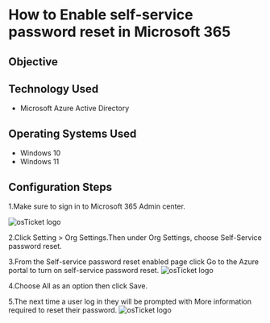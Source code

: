 
<h1>How to Enable self-service password reset in Microsoft 365</h1>

<h2>Objective</h2>


<h2>Technology Used</h2>

- Microsoft Azure Active Directory

<h2>Operating Systems Used </h2>

- Windows 10
- Windows 11

<h2>Configuration Steps</h2>

1.Make sure to sign in to Microsoft 365 Admin center.

  <img src="https://i.imgur.com/vG2dwPp.jpg" alt="osTicket logo"/>
  
2.Click Setting > Org Settings.Then under Org Settings, choose Self-Service password reset.

3.From the Self-service password reset enabled page click Go to the Azure portal to turn on self-service password reset.
<img src="https://i.imgur.com/BvPfRJR.jpg" alt="osTicket logo"/>

4.Choose All as an option then click Save.

5.The next time a user log in they will be prompted with More information required to reset their password.
<img src="https://i.imgur.com/0kTgm0h.jpg" alt="osTicket logo"/>
